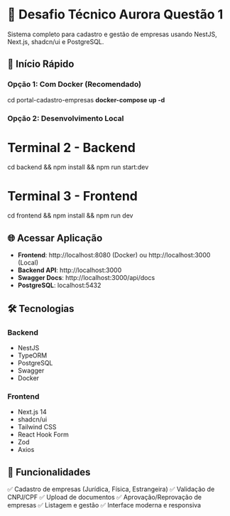 # 🏢 Desafio Técnico Aurora Questão 1

Sistema completo para cadastro e gestão de empresas usando NestJS, Next.js, shadcn/ui e PostgreSQL.

## 🚀 Início Rápido

### Opção 1: Com Docker (Recomendado)

cd portal-cadastro-empresas
**docker-compose up -d**

### Opção 2: Desenvolvimento Local

# Terminal 2 - Backend

cd backend && npm install && npm run start:dev

# Terminal 3 - Frontend

cd frontend && npm install && npm run dev

## 🌐 Acessar Aplicação

- **Frontend**: http://localhost:8080 (Docker) ou http://localhost:3000 (Local)
- **Backend API**: http://localhost:3000
- **Swagger Docs**: http://localhost:3000/api/docs
- **PostgreSQL**: localhost:5432

## 🛠️ Tecnologias

### Backend

- NestJS
- TypeORM
- PostgreSQL
- Swagger
- Docker

### Frontend

- Next.js 14
- shadcn/ui
- Tailwind CSS
- React Hook Form
- Zod
- Axios

## 📝 Funcionalidades

✅ Cadastro de empresas (Jurídica, Física, Estrangeira)
✅ Validação de CNPJ/CPF
✅ Upload de documentos
✅ Aprovação/Reprovação de empresas
✅ Listagem e gestão
✅ Interface moderna e responsiva

